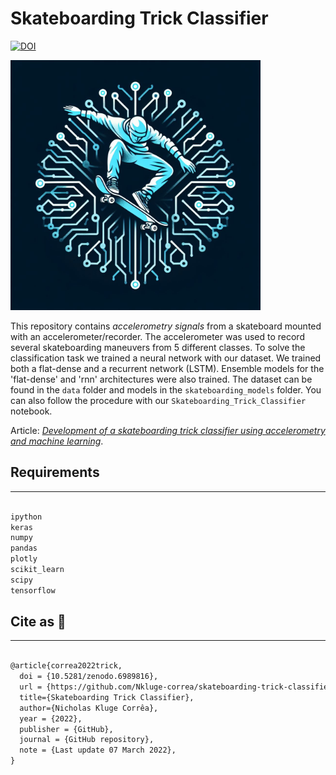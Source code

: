 # Skateboarding Trick Classifier

[![DOI](https://zenodo.org/badge/422018559.svg)](https://zenodo.org/doi/10.5281/zenodo.6989815)

<img src="./data/skateboarding-logo.jfif" alt="" height="400">

This repository contains _accelerometry signals_ from a skateboard mounted with an accelerometer/recorder. The accelerometer was used to record several skateboarding maneuvers from 5 different classes. To solve the classification task we trained a neural network with our dataset. We trained both a flat-dense and a recurrent network (LSTM). Ensemble models for the 'flat-dense' and 'rnn' architectures were also trained. The dataset can be found in the `data` folder and models in the `skateboarding_models` folder. You can also follow the procedure with our `Skateboarding_Trick_Classifier` notebook.

Article: _[Development of a skateboarding trick classifier using accelerometry and machine learning](https://www.scielo.br/j/reng/a/sgsxHt4HffBYxDhqj9QD3dS/abstract/?lang=en)_.

## Requirements

---

```python

ipython
keras
numpy
pandas
plotly
scikit_learn
scipy
tensorflow

```

## Cite as 🤗

---

```latex

@article{correa2022trick,
  doi = {10.5281/zenodo.6989816},
  url = {https://github.com/Nkluge-correa/skateboarding-trick-classifier},
  title={Skateboarding Trick Classifier},
  author={Nicholas Kluge Corrêa},
  year = {2022},
  publisher = {GitHub},
  journal = {GitHub repository},
  note = {Last update 07 March 2022},
}

```
